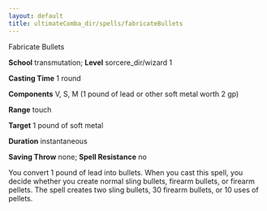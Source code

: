 ```yaml
---
layout: default
title: ultimateComba_dir/spells/fabricateBullets
---
```

Fabricate Bullets

**School** transmutation; **Level** sorcere_dir/wizard 1

**Casting Time** 1 round

**Components** V, S, M (1 pound of lead or other soft metal worth 2 gp)

**Range** touch

**Target** 1 pound of soft metal

**Duration** instantaneous

**Saving Throw** none; **Spell Resistance** no

You convert 1 pound of lead into bullets. When you cast this spell, you decide whether you create normal sling bullets, firearm bullets, or firearm pellets. The spell creates two sling bullets, 30 firearm bullets, or 10 uses of pellets.

